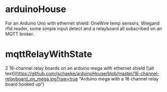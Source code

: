 # arduinoHouse
For an Arduino Uno with ethernet shield:
OneWire temp sensors, Wiegand rfid reader, some simple input detect and a relayboard all subscribed on an MQTT broker.

# mqttRelayWithState
2 16-channel relay boards on an arduino mega with ethernet shield
![alt text](https://github.com/jschaeke/arduinoHouse/blob/master/16-channel-relayboard_on_mega.jpg?raw=true “Arduino mega with a 16 channel relay board hooked up“)
